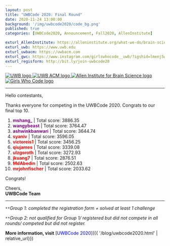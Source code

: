 ```yaml
---
layout: post
title: "UWBCode 2020: Final Round"
date: 2020-11-24 13:00:00
background: '/img/uwbcode2020/code_bg.png'
published: true
categories: [UWBCode2020, Announcement, Fall2020, AllenInstitute]

exturl_AllenInstitute: https://alleninstitute.org/what-we-do/brain-science/
exturl_uwb: https://www.uwb.edu
exturl_uwbacm: https://uwbacm.com
exturl_gwc: https://www.instagram.com/girlswhocode__uwb/?igshid=lmenj5wiuyo
exturl_regisform: http://bit.ly/join-uwbcode20
---
```

<!-- Display the countdown timer in an element -->

<style>
    .clk-bg {
    background-color: dodgerblue;
    color: white; 
    font-size: 22px; 
    text-align: center;
    padding: 4px 4px;
}
</style>

<div class="d-flex center">
        <a class="align-self-center col-md-2 d-inline-block zoom" target="blank" href="{{page.exturl_uwb}}">
            <img class="img-fluid" src="/img/uwbcode2020/uwb_logo.png" alt="UWB logo">     
        </a>
        <a class="align-self-center col-md-2 d-inline-block zoom" target="blank" href="{{page.exturl_uwbacm}}">
            <img class="img-fluid" src="/img/uwbcode2020/acm-large-logo.jpg" alt="UWB ACM logo">
        </a>
        <a class="align-self-center col-md-5 col-mt-3 d-inline-block zoom" target="blank" href="{{page.exturl_AllenInstitute}}">
            <img class="img-fluid" src="/img/uwbcode2020/AI_Brain_Science_Logo.png"
                alt="Allen Institute for Brain Science logo">
        </a>
        <a class="align-self-center col-md-2 d-inline-block zoom" target="blank" href="{{page.exturl_gwc}}">
            <img class="img-fluid rounded" src="/img/uwbcode2020/gwc.jpg" alt="Girls Who Code logo">
        </a>
</div>

---

Hello contestants, 

<p>Thanks everyone for competing in the UWBCode 2020. Congrats to our final top 10.</p>
<ol>
    <li><b style="color: purple">mshang_</b> | Total score: 3886.35</li>
    <li><b style="color: hsl(300, 100%, 25%)">wangybeast</b> | Total score: 3764.47</li>
    <li><b style="color: purple">ashwinkbanwari</b> | Total score: 3644.74</li>
    <li><b style="color: red">syaniv</b> | Total score: 3596.05</li>
    <li><b style="color: red">victoreis1</b> | Total score: 3456.25</li>
    <li><b style="color: red">qiujames</b> | Total score: 3339.08</li>
    <li><b style="color: red">ulzgoroth</b> | Total score: 3272.93</li>
    <li><b style="color: red">jkuang7</b> | Total score: 2876.51</li>
    <li><b style="color: red">MdAbedin</b> | Total score: 2502.63</li>
    <li><b style="color: red">mrjohnfischer</b> | Total score: 2033.62</li>
</ol>

Congrats!
 
Cheers, <br>
**UWBCode Team**

---

<code>&ast;&ast;</code>*Group 1: completed the registration form + solved at least 1 challenge*<br>

<code>&ast;&ast;</code>*Group 2: not qualified for Group 1/ registered but did not compete in all rounds/ competed but did not register.*<br>

**More information, visit** [<span style="color: blue">UWBCode 2020</span>]({{ '/blog/uwbcode2020.html' | relative_url}})






